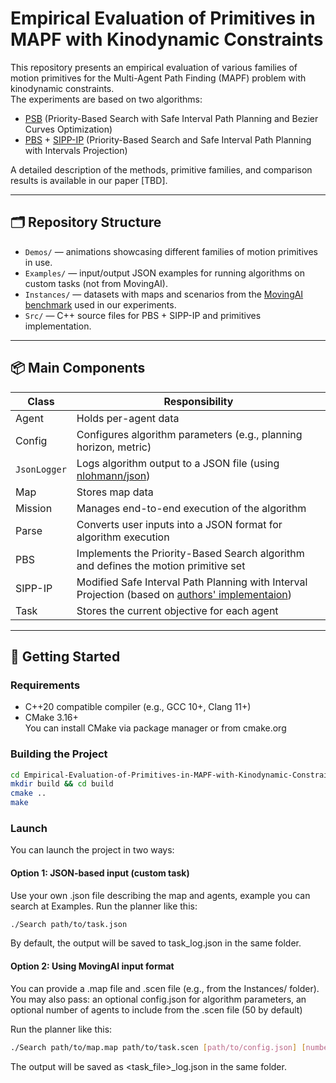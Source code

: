 # Empirical Evaluation of Primitives in MAPF with Kinodynamic Constraints

This repository presents an empirical evaluation of various families of motion primitives for the Multi-Agent Path Finding (MAPF) problem with kinodynamic constraints.  
The experiments are based on two algorithms:

- [PSB](https://github.com/JingtianYan/PSB-RAL) (Priority-Based Search with Safe Interval Path Planning and Bezier Curves Optimization)
- [PBS](https://arxiv.org/pdf/1812.06356) + [SIPP-IP](https://github.com/PathPlanning/SIPP-IP) (Priority-Based Search and Safe Interval Path Planning with Intervals Projection)

A detailed description of the methods, primitive families, and comparison results is available in our paper [TBD].

---

## 🗂️ Repository Structure

- `Demos/` — animations showcasing different families of motion primitives in use.
- `Examples/` — input/output JSON examples for running algorithms on custom tasks (not from MovingAI).
- `Instances/` — datasets with maps and scenarios from the [MovingAI benchmark](https://movingai.com/benchmarks/mapf/index.html) used in our experiments.
- `Src/` — C++ source files for PBS + SIPP-IP and primitives implementation.

---

## 📦 Main Components

| Class       | Responsibility |
|-------------|----------------|
| Agent     | Holds per-agent data |
| Config    | Configures algorithm parameters (e.g., planning horizon, metric) |
| `JsonLogger`| Logs algorithm output to a JSON file (using [nlohmann/json](https://github.com/nlohmann/json)) |
| Map       | Stores map data |
| Mission   | Manages end-to-end execution of the algorithm |
| Parse     | Converts user inputs into a JSON format for algorithm execution |
| PBS       | Implements the Priority-Based Search algorithm and defines the motion primitive set |
| SIPP-IP   | Modified Safe Interval Path Planning with Interval Projection (based on [authors' implementaion](https://github.com/PathPlanning/SIPP-IP)) |
| Task      | Stores the current objective for each agent |

---

## 🚀 Getting Started

### Requirements

- C++20 compatible compiler (e.g., GCC 10+, Clang 11+)
- CMake 3.16+  
  You can install CMake via package manager or from cmake.org

### Building the Project

```bash git clone https://github.com/Pr0tuberanec/Empirical-Evaluation-of-Primitives-in-MAPF-with-Kinodynamic-Constraints-.git
cd Empirical-Evaluation-of-Primitives-in-MAPF-with-Kinodynamic-Constraints-
mkdir build && cd build
cmake ..
make
```

### Launch
You can launch the project in two ways:

#### Option 1: JSON-based input (custom task)
Use your own .json file describing the map and agents, example you can search at Examples. Run the planner like this:

```bash
./Search path/to/task.json
```

By default, the output will be saved to task_log.json in the same folder.

#### Option 2: Using MovingAI input format
You can provide a .map file and .scen file (e.g., from the Instances/ folder). You may also pass:
an optional config.json for algorithm parameters, an optional number of agents to include from the .scen file (50 by default)

Run the planner like this:

```bash
./Search path/to/map.map path/to/task.scen [path/to/config.json] [number_of_agents]
```
The output will be saved as <task_file>_log.json in the same folder.
